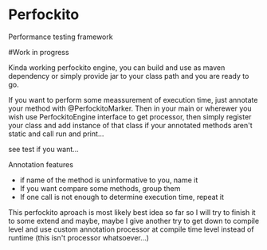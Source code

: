 # Perfockito
Performance testing framework

#Work in progress

Kinda working perfockito engine, you can build and use as maven dependency or simply provide jar to your class path and you are
ready to go.

If you want to perform some meassurement of execution time, just annotate your method with @PerfockitoMarker.
Then in your main or wherewer you wish use PerfockitoEngine interface to get processor, then simply register your class
and add instance of that class if your annotated methods aren't static and call run and print...

see test if you want...

Annotation features
* if name of the method is uninformative to you, name it
* If you want compare some methods, group them
* If one call is not enough to determine execution time, repeat it

This perfockito aproach is most likely best idea so far so I will try to finish it to some extend and maybe, maybe 
I give another try to get down to compile level and use custom annotation processor at compile time level instead
of runtime (this isn't processor whatsoever...)
